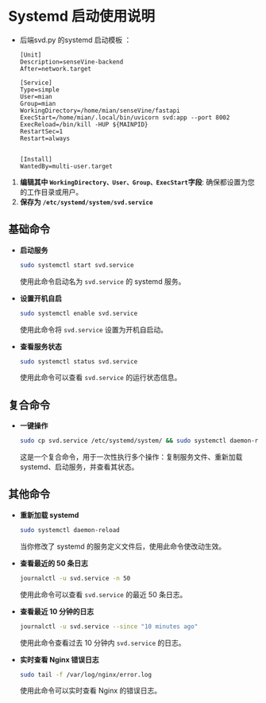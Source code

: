 # Systemd 启动使用说明

- 后端svd.py 的systemd 启动模板 ：

    ```
    [Unit]
    Description=senseVine-backend
    After=network.target

    [Service]
    Type=simple
    User=mian
    Group=mian
    WorkingDirectory=/home/mian/senseVine/fastapi
    ExecStart=/home/mian/.local/bin/uvicorn svd:app --port 8002
    ExecReload=/bin/kill -HUP ${MAINPID}
    RestartSec=1
    Restart=always


    [Install]
    WantedBy=multi-user.target
    ```


1. **编辑其中 `WorkingDirectory、User、Group、ExecStart`字段**: 确保都设置为您的工作目录或用户。
2. **保存为 `/etc/systemd/system/svd.service`**

## 基础命令

- **启动服务**
    ```bash
    sudo systemctl start svd.service
    ```
    使用此命令启动名为 `svd.service` 的 systemd 服务。

- **设置开机自启**
    ```bash
    sudo systemctl enable svd.service
    ```
    使用此命令将 `svd.service` 设置为开机自启动。

- **查看服务状态**
    ```bash
    sudo systemctl status svd.service
    ```
    使用此命令可以查看 `svd.service` 的运行状态信息。

## 复合命令

- **一键操作**
    ```bash
    sudo cp svd.service /etc/systemd/system/ && sudo systemctl daemon-reload && sudo systemctl start svd.service ;sudo systemctl status svd.service
    ```
    这是一个复合命令，用于一次性执行多个操作：复制服务文件、重新加载 systemd、启动服务，并查看其状态。

## 其他命令

- **重新加载 systemd**
    ```bash
    sudo systemctl daemon-reload
    ```
    当你修改了 systemd 的服务定义文件后，使用此命令使改动生效。

- **查看最近的 50 条日志**
    ```bash
    journalctl -u svd.service -n 50
    ```
    使用此命令可以查看 `svd.service` 的最近 50 条日志。

- **查看最近 10 分钟的日志**
    ```bash
    journalctl -u svd.service --since "10 minutes ago"
    ```
    使用此命令查看过去 10 分钟内 `svd.service` 的日志。

- **实时查看 Nginx 错误日志**
    ```bash
    sudo tail -f /var/log/nginx/error.log
    ```
    使用此命令可以实时查看 Nginx 的错误日志。
